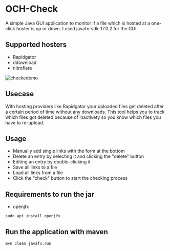 # OCH-Check
A simple Java GUI application to monitor if a file which is hosted at a one-click hoster is up or down.
I used javafx-sdk-17.0.2 for the GUI.

## Supported hosters
- Rapidgator
- ddownload
- nitroflare

![checkedemo](https://user-images.githubusercontent.com/81405270/152790177-cac570aa-afba-4dab-a154-b7387e09614a.gif)

## Usecase
With hosting providers like Rapidgator your uploaded files get deleted after a certain period of time without any downloads.
This tool helps you to track which files got deleted because of inactivety so you know which files you have to re-upload.

## Usage
- Manually add single links with the form at the bottom
- Delete an entry by selecting it and clicking the "delete" button
- Editing an entry by double-clicking it
- Save all links to a file
- Load all links from a file
- Click the "check" button to start the checking process

## Requirements to run the jar
- openjfx
```
sudo apt install openjfx
```

## Run the application with maven
```
mvn clean javafx:run
```
